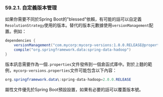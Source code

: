 ### 59.2.1. 自定義版本管理

如果你需要不同於Spring Boot的"blessed"依賴，有可能的話可以自定義`ResolutionStrategy`使用的版本。替代的版本元數據使用`versionManagement`配置。例如：
```gradle
dependencies {
    versionManagement("com.mycorp:mycorp-versions:1.0.0.RELEASE@properties")
    compile("org.springframework.data:spring-data-hadoop")
}
```
版本訊息需要作為一個`.properties`文件發佈到一個倉函式庫中。對於上麵的範例，`mycorp-versions.properties`文件可能包含以下內容：
```java
org.springframework.data\:spring-data-hadoop=2.0.0.RELEASE
```
屬性文件優先於Spring Boot預設設置，如果有必要的話可以覆蓋版本號。

